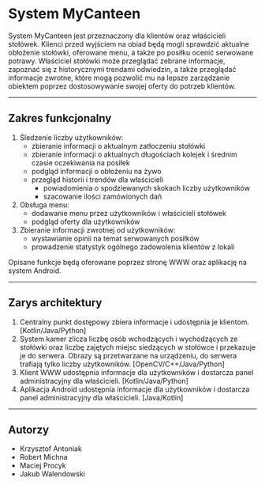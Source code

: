 # System **MyCanteen**

System MyCanteen jest przeznaczony dla klientów oraz właścicieli stołówek. Klienci przed wyjściem na obiad będą mogli sprawdzić aktualne obłożenie stołówki, oferowane menu, a także po posiłku ocenić serwowane potrawy. Właściciel stołówki może przeglądać zebrane informacje, zapoznać się z historycznymi trendami odwiedzin, a także przeglądać informacje zwrotne, które mogą pozwolić mu na lepsze zarządzanie obiektem poprzez dostosowywanie swojej oferty do potrzeb klientów.

---

## Zakres funkcjonalny

1. Śledzenie liczby użytkowników:
    * zbieranie informacji o aktualnym zatłoczeniu stołówki
    * zbieranie informacji o aktualnych długościach kolejek i średnim czasie oczekiwania na posiłek
    * podgląd informacji o obłożeniu na żywo
    * przegląd historii i trendów dla właścicieli
        * powiadomienia o spodziewanych skokach liczby użytkowników
        * szacowanie ilości zamówionych dań
2. Obsługa menu:
    * dodawanie menu przez użytkowników i właścicieli stołówek
    * podgląd oferty dla użytkowników
3. Zbieranie informacji zwrotnej od użytkowników:
    * wystawianie opinii na temat serwowanych posiłków
    * prowadzenie statystyk ogólnego zadowolenia klientów z lokali

Opisane funkcje będą oferowane poprzez stronę WWW oraz aplikację na system Android.

---

## Zarys architektury

1. Centralny punkt dostępowy zbiera informacje i udostępnia je klientom. [Kotlin/Java/Python]
2. System kamer zlicza liczbę osób wchodzących i wychodzących ze stołówki oraz liczbę zajętych miejsc siedzących w stołówce i przekazuje je do serwera. Obrazy są przetwarzane na urządzeniu, do serwera trafiają tylko liczby użytkowników. [OpenCV/C++/Java/Python]
3. Klient WWW udostępnia informacje dla użytkowników i dostarcza panel administracyjny dla właścicieli. [Kotlin/Java/Python]
4. Aplikacja Android udostępnia informacje dla użytkowników i dostarcza panel administracyjny dla właścicieli. [Java/Kotlin]

---

## Autorzy

* Krzysztof Antoniak
* Robert Michna
* Maciej Procyk
* Jakub Walendowski